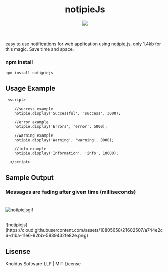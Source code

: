 
<h1 align="center">notipieJs</h1>
<div align="center">
 <img 
     src="https://cloud.githubusercontent.com/assets/10805658/21606317/89f0f3c6-d1d4-11e6-9999-7f23064e26d1.jpeg">
</div>
<br><br>

 easy to use notifications for web application using notipie.js, only 1.4kb for this magic. Save time and space. 

### npm install
```
npm install notipiejs
```

## Usage Example

```
 <script>
    
    //success example
    notipie.display('Successful', 'success', 3000);

    //error example 
    notipie.display('Errors', 'error', 5000);

    //warning example
    notipie.display('Warning', 'warning', 8000);

    //info example
    notipie.display('Information', 'info', 10000);
    
  </script>
```


## Sample Output
### Messages are fading after given time (milliseconds)<br><br>
![notipiejsgif](https://cloud.githubusercontent.com/assets/10805658/21641029/11bb6f5a-d29f-11e6-82a3-5164d47bf71d.gif)

<br>
![notipiejs](https://cloud.githubusercontent.com/assets/10805658/21602507/a744e2c6-d1ba-11e6-92bb-5839432fe82e.png)

## Lisense 
Knoldus Software LLP | 
MIT License
